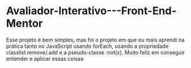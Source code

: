 # Avaliador-Interativo---Front-End-Mentor
Esse projeto é bem simples, mas foi o projeto em que eu mais aprendi na prática
tanto no JavaScript usando forEach, usando a propriedade classlist.remove/.add
e a pseudo-classe :not(x). Muito feliz em conseguir entender e aplicar essas coisas
